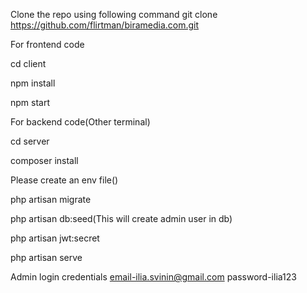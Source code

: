 Clone the repo using following command 
git clone https://github.com/flirtman/biramedia.com.git

For frontend code

cd client

npm install

npm start

For backend code(Other terminal)

cd server

composer install

Please create an env file()

php artisan migrate


php artisan db:seed(This will create admin user in db)

php artisan jwt:secret

php artisan serve

Admin login credentials
email-ilia.svinin@gmail.com
password-ilia123
